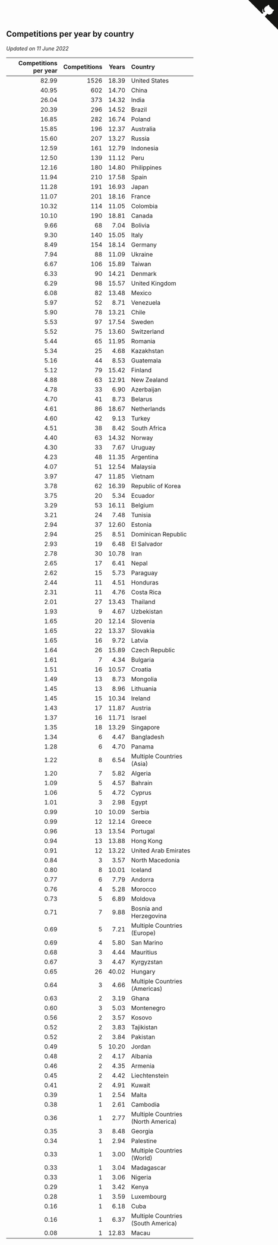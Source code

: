 ## Competitions per year by country

*Updated on 11 June 2022*

| Competitions per year | Competitions | Years | Country |
| ---: | ---: | ---: | :--- |
| 82.99 | 1526 | 18.39 | United States |
| 40.95 | 602 | 14.70 | China |
| 26.04 | 373 | 14.32 | India |
| 20.39 | 296 | 14.52 | Brazil |
| 16.85 | 282 | 16.74 | Poland |
| 15.85 | 196 | 12.37 | Australia |
| 15.60 | 207 | 13.27 | Russia |
| 12.59 | 161 | 12.79 | Indonesia |
| 12.50 | 139 | 11.12 | Peru |
| 12.16 | 180 | 14.80 | Philippines |
| 11.94 | 210 | 17.58 | Spain |
| 11.28 | 191 | 16.93 | Japan |
| 11.07 | 201 | 18.16 | France |
| 10.32 | 114 | 11.05 | Colombia |
| 10.10 | 190 | 18.81 | Canada |
| 9.66 | 68 | 7.04 | Bolivia |
| 9.30 | 140 | 15.05 | Italy |
| 8.49 | 154 | 18.14 | Germany |
| 7.94 | 88 | 11.09 | Ukraine |
| 6.67 | 106 | 15.89 | Taiwan |
| 6.33 | 90 | 14.21 | Denmark |
| 6.29 | 98 | 15.57 | United Kingdom |
| 6.08 | 82 | 13.48 | Mexico |
| 5.97 | 52 | 8.71 | Venezuela |
| 5.90 | 78 | 13.21 | Chile |
| 5.53 | 97 | 17.54 | Sweden |
| 5.52 | 75 | 13.60 | Switzerland |
| 5.44 | 65 | 11.95 | Romania |
| 5.34 | 25 | 4.68 | Kazakhstan |
| 5.16 | 44 | 8.53 | Guatemala |
| 5.12 | 79 | 15.42 | Finland |
| 4.88 | 63 | 12.91 | New Zealand |
| 4.78 | 33 | 6.90 | Azerbaijan |
| 4.70 | 41 | 8.73 | Belarus |
| 4.61 | 86 | 18.67 | Netherlands |
| 4.60 | 42 | 9.13 | Turkey |
| 4.51 | 38 | 8.42 | South Africa |
| 4.40 | 63 | 14.32 | Norway |
| 4.30 | 33 | 7.67 | Uruguay |
| 4.23 | 48 | 11.35 | Argentina |
| 4.07 | 51 | 12.54 | Malaysia |
| 3.97 | 47 | 11.85 | Vietnam |
| 3.78 | 62 | 16.39 | Republic of Korea |
| 3.75 | 20 | 5.34 | Ecuador |
| 3.29 | 53 | 16.11 | Belgium |
| 3.21 | 24 | 7.48 | Tunisia |
| 2.94 | 37 | 12.60 | Estonia |
| 2.94 | 25 | 8.51 | Dominican Republic |
| 2.93 | 19 | 6.48 | El Salvador |
| 2.78 | 30 | 10.78 | Iran |
| 2.65 | 17 | 6.41 | Nepal |
| 2.62 | 15 | 5.73 | Paraguay |
| 2.44 | 11 | 4.51 | Honduras |
| 2.31 | 11 | 4.76 | Costa Rica |
| 2.01 | 27 | 13.43 | Thailand |
| 1.93 | 9 | 4.67 | Uzbekistan |
| 1.65 | 20 | 12.14 | Slovenia |
| 1.65 | 22 | 13.37 | Slovakia |
| 1.65 | 16 | 9.72 | Latvia |
| 1.64 | 26 | 15.89 | Czech Republic |
| 1.61 | 7 | 4.34 | Bulgaria |
| 1.51 | 16 | 10.57 | Croatia |
| 1.49 | 13 | 8.73 | Mongolia |
| 1.45 | 13 | 8.96 | Lithuania |
| 1.45 | 15 | 10.34 | Ireland |
| 1.43 | 17 | 11.87 | Austria |
| 1.37 | 16 | 11.71 | Israel |
| 1.35 | 18 | 13.29 | Singapore |
| 1.34 | 6 | 4.47 | Bangladesh |
| 1.28 | 6 | 4.70 | Panama |
| 1.22 | 8 | 6.54 | Multiple Countries (Asia) |
| 1.20 | 7 | 5.82 | Algeria |
| 1.09 | 5 | 4.57 | Bahrain |
| 1.06 | 5 | 4.72 | Cyprus |
| 1.01 | 3 | 2.98 | Egypt |
| 0.99 | 10 | 10.09 | Serbia |
| 0.99 | 12 | 12.14 | Greece |
| 0.96 | 13 | 13.54 | Portugal |
| 0.94 | 13 | 13.88 | Hong Kong |
| 0.91 | 12 | 13.22 | United Arab Emirates |
| 0.84 | 3 | 3.57 | North Macedonia |
| 0.80 | 8 | 10.01 | Iceland |
| 0.77 | 6 | 7.79 | Andorra |
| 0.76 | 4 | 5.28 | Morocco |
| 0.73 | 5 | 6.89 | Moldova |
| 0.71 | 7 | 9.88 | Bosnia and Herzegovina |
| 0.69 | 5 | 7.21 | Multiple Countries (Europe) |
| 0.69 | 4 | 5.80 | San Marino |
| 0.68 | 3 | 4.44 | Mauritius |
| 0.67 | 3 | 4.47 | Kyrgyzstan |
| 0.65 | 26 | 40.02 | Hungary |
| 0.64 | 3 | 4.66 | Multiple Countries (Americas) |
| 0.63 | 2 | 3.19 | Ghana |
| 0.60 | 3 | 5.03 | Montenegro |
| 0.56 | 2 | 3.57 | Kosovo |
| 0.52 | 2 | 3.83 | Tajikistan |
| 0.52 | 2 | 3.84 | Pakistan |
| 0.49 | 5 | 10.20 | Jordan |
| 0.48 | 2 | 4.17 | Albania |
| 0.46 | 2 | 4.35 | Armenia |
| 0.45 | 2 | 4.42 | Liechtenstein |
| 0.41 | 2 | 4.91 | Kuwait |
| 0.39 | 1 | 2.54 | Malta |
| 0.38 | 1 | 2.61 | Cambodia |
| 0.36 | 1 | 2.77 | Multiple Countries (North America) |
| 0.35 | 3 | 8.48 | Georgia |
| 0.34 | 1 | 2.94 | Palestine |
| 0.33 | 1 | 3.00 | Multiple Countries (World) |
| 0.33 | 1 | 3.04 | Madagascar |
| 0.33 | 1 | 3.06 | Nigeria |
| 0.29 | 1 | 3.42 | Kenya |
| 0.28 | 1 | 3.59 | Luxembourg |
| 0.16 | 1 | 6.18 | Cuba |
| 0.16 | 1 | 6.37 | Multiple Countries (South America) |
| 0.08 | 1 | 12.83 | Macau |


<a href="https://github.com/JustinTimeCuber/wca_statistics" class="github-corner" aria-label="View source on Github"><svg width="80" height="80" viewBox="0 0 250 250" style="fill:#151513; color:#fff; position: absolute; top: 0; border: 0; right: 0;" aria-hidden="true"><path d="M0,0 L115,115 L130,115 L142,142 L250,250 L250,0 Z"></path><path d="M128.3,109.0 C113.8,99.7 119.0,89.6 119.0,89.6 C122.0,82.7 120.5,78.6 120.5,78.6 C119.2,72.0 123.4,76.3 123.4,76.3 C127.3,80.9 125.5,87.3 125.5,87.3 C122.9,97.6 130.6,101.9 134.4,103.2" fill="currentColor" style="transform-origin: 130px 106px;" class="octo-arm"></path><path d="M115.0,115.0 C114.9,115.1 118.7,116.5 119.8,115.4 L133.7,101.6 C136.9,99.2 139.9,98.4 142.2,98.6 C133.8,88.0 127.5,74.4 143.8,58.0 C148.5,53.4 154.0,51.2 159.7,51.0 C160.3,49.4 163.2,43.6 171.4,40.1 C171.4,40.1 176.1,42.5 178.8,56.2 C183.1,58.6 187.2,61.8 190.9,65.4 C194.5,69.0 197.7,73.2 200.1,77.6 C213.8,80.2 216.3,84.9 216.3,84.9 C212.7,93.1 206.9,96.0 205.4,96.6 C205.1,102.4 203.0,107.8 198.3,112.5 C181.9,128.9 168.3,122.5 157.7,114.1 C157.9,116.9 156.7,120.9 152.7,124.9 L141.0,136.5 C139.8,137.7 141.6,141.9 141.8,141.8 Z" fill="currentColor" class="octo-body"></path></svg></a><style>.github-corner:hover .octo-arm{animation:octocat-wave 560ms ease-in-out}@keyframes octocat-wave{0%,100%{transform:rotate(0)}20%,60%{transform:rotate(-25deg)}40%,80%{transform:rotate(10deg)}}@media (max-width:500px){.github-corner:hover .octo-arm{animation:none}.github-corner .octo-arm{animation:octocat-wave 560ms ease-in-out}}</style>
